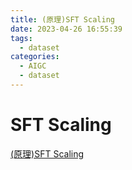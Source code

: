 ```yaml
---
title: (原理)SFT Scaling
date: 2023-04-26 16:55:39
tags:
  - dataset
categories: 
  - AIGC
  - dataset  
---
```


<p></p>
<!-- more -->

# SFT Scaling
[(原理)SFT Scaling](https://candied-skunk-1ca.notion.site/SFT-Scaling-36916e81271a4c1d963d9f357b919508?pvs=4)